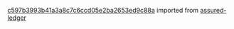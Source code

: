 [c597b3993b41a3a8c7c6ccd05e2ba2653ed9c88a](https://github.com/insolar/assured-ledger/commit/c597b3993b41a3a8c7c6ccd05e2ba2653ed9c88a) imported from [assured-ledger](https://github.com/insolar/assured-ledger)
